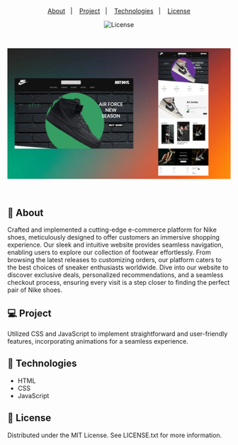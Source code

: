 
<p align="center">
  <a href="#-about">About</a>&nbsp;&nbsp;&nbsp;|&nbsp;&nbsp;&nbsp;
  <a href="#-project">Project</a>&nbsp;&nbsp;&nbsp;|&nbsp;&nbsp;&nbsp;
  <a href="#-technologies">Technologies</a>&nbsp;&nbsp;&nbsp;|&nbsp;&nbsp;&nbsp;
  <a href="#-license">License</a>
</p>

<p align="center">
  <img alt="License" src="https://img.shields.io/static/v1?label=license&message=MIT&color=49AA26&labelColor=000000">
</p>

<br>

<p align="center">
  <img alt="website-preview" src="https://github.com/NandaMonroe/Portfolio/blob/main/public/thumb2.png">
</p>

</br>

## 🔰 About

Crafted and implemented a cutting-edge e-commerce platform for Nike shoes, meticulously designed to offer customers an immersive shopping experience. Our sleek and intuitive website provides seamless navigation, enabling users to explore our collection of footwear effortlessly. From browsing the latest releases to customizing orders, our platform caters to the best choices of sneaker enthusiasts worldwide. Dive into our website to discover exclusive deals, personalized recommendations, and a seamless checkout process, ensuring every visit is a step closer to finding the perfect pair of Nike shoes.

## 💻 Project

Utilized CSS and JavaScript to implement straightforward and user-friendly features, incorporating animations for a seamless experience.

## 🚀 Technologies

- HTML
- CSS
- JavaScript

## 📝 License

Distributed under the MIT License. See LICENSE.txt for more information.
